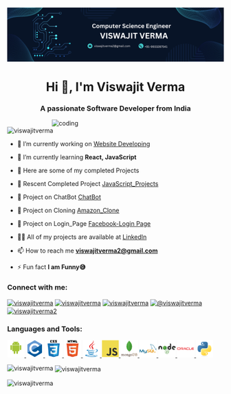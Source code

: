 ![logo](https://github.com/viswajitverma/viswajitverma/blob/main/Computer%20Science%20Engineer.png)

<h1 align="center">Hi 👋, I'm Viswajit Verma</h1>
<h3 align="center">A passionate Software Developer from India</h3>

<img align="right" alt="coding" width="400" src="https://user-images.githubusercontent.com/55389276/140866485-8fb1c876-9a8f-4d6a-98dc-08c4981eaf70.gif">

<p align="left"> <img src="https://komarev.com/ghpvc/?username=viswajitverma&label=Profile%20views&color=0e75b6&style=flat" alt="viswajitverma" /> </p>

- 🔭 I’m currently working on [Website Developing]()

- 🌱 I’m currently learning **React, JavaScript**

- 🔭 Here are some of my completed Projects

- 🔭 Rescent Completed Project [JavaScript_Projects](https://github.com/viswajitverma/Javascript-Projects)

- 🔭 Project on ChatBot [ChatBot](https://github.com/viswajitverma/ChatBot)

- 🔭 Project on Cloning [Amazon_Clone](https://github.com/viswajitverma/Amazon_Clone)

- 🔭 Project on Login_Page [Facebook-Login Page](https://github.com/viswajitverma/Facebook-Login_Page)
  
- 👨‍💻 All of my projects are available at [LinkedIn](www.linkedin.com/in/viswajit-verma)

- 📫 How to reach me **viswajitverma2@gmail.com**

- ⚡ Fun fact **I am Funny😅**

<h3 align="left">Connect with me:</h3>
<p align="left">
<a href="https://linkedin.com/in/viswajitverma" target="blank"><img align="center" src="https://raw.githubusercontent.com/rahuldkjain/github-profile-readme-generator/master/src/images/icons/Social/linked-in-alt.svg" alt="viswajitverma" height="30" width="40" /></a>
<a href="https://codesandbox.com/viswajitverma" target="blank"><img align="center" src="https://raw.githubusercontent.com/rahuldkjain/github-profile-readme-generator/master/src/images/icons/Social/codesandbox.svg" alt="viswajitverma" height="30" width="40" /></a>
<a href="@viswajitverma_29" target="blank"><img align="center" src="https://raw.githubusercontent.com/rahuldkjain/github-profile-readme-generator/master/src/images/icons/Social/instagram.svg" alt="viswajitverma" height="30" width="40" /></a>
<a href="https://www.hackerrank.com/viswajitverma2" target="blank"><img align="center" src="https://raw.githubusercontent.com/rahuldkjain/github-profile-readme-generator/master/src/images/icons/Social/hackerrank.svg" alt="@viswajitverma" height="30" width="40" /></a>
<a href="https://www.leetcode.com/viswajitverma2" target="blank"><img align="center" src="https://raw.githubusercontent.com/rahuldkjain/github-profile-readme-generator/master/src/images/icons/Social/leet-code.svg" alt="viswajitverma2" height="30" width="40" /></a>
</p>

<h3 align="left">Languages and Tools:</h3>
<p align="left"> <a href="https://developer.android.com" target="_blank" rel="noreferrer"> <img src="https://raw.githubusercontent.com/devicons/devicon/master/icons/android/android-original-wordmark.svg" alt="android" width="40" height="40"/> </a> <a href="https://www.cprogramming.com/" target="_blank" rel="noreferrer"> <img src="https://raw.githubusercontent.com/devicons/devicon/master/icons/c/c-original.svg" alt="c" width="40" height="40"/> </a> <a href="https://www.w3schools.com/css/" target="_blank" rel="noreferrer"> <img src="https://raw.githubusercontent.com/devicons/devicon/master/icons/css3/css3-original-wordmark.svg" alt="css3" width="40" height="40"/> </a> <a href="https://www.w3.org/html/" target="_blank" rel="noreferrer"> <img src="https://raw.githubusercontent.com/devicons/devicon/master/icons/html5/html5-original-wordmark.svg" alt="html5" width="40" height="40"/> </a> <a href="https://www.java.com" target="_blank" rel="noreferrer"> <img src="https://raw.githubusercontent.com/devicons/devicon/master/icons/java/java-original.svg" alt="java" width="40" height="40"/> </a> <a href="https://developer.mozilla.org/en-US/docs/Web/JavaScript" target="_blank" rel="noreferrer"> <img src="https://raw.githubusercontent.com/devicons/devicon/master/icons/javascript/javascript-original.svg" alt="javascript" width="40" height="40"/> </a> <a href="https://www.mongodb.com/" target="_blank" rel="noreferrer"> <img src="https://raw.githubusercontent.com/devicons/devicon/master/icons/mongodb/mongodb-original-wordmark.svg" alt="mongodb" width="40" height="40"/> </a> <a href="https://www.mysql.com/" target="_blank" rel="noreferrer"> <img src="https://raw.githubusercontent.com/devicons/devicon/master/icons/mysql/mysql-original-wordmark.svg" alt="mysql" width="40" height="40"/> </a> <a href="https://nodejs.org" target="_blank" rel="noreferrer"> <img src="https://raw.githubusercontent.com/devicons/devicon/master/icons/nodejs/nodejs-original-wordmark.svg" alt="nodejs" width="40" height="40"/> </a> <a href="https://www.oracle.com/" target="_blank" rel="noreferrer"> <img src="https://raw.githubusercontent.com/devicons/devicon/master/icons/oracle/oracle-original.svg" alt="oracle" width="40" height="40"/> </a> <a href="https://www.python.org" target="_blank" rel="noreferrer"> <img src="https://raw.githubusercontent.com/devicons/devicon/master/icons/python/python-original.svg" alt="python" width="40" height="40"/> </a> </p>

<p><img align="left" src="https://github-readme-stats.vercel.app/api/top-langs?username=viswajitverma&show_icons=true&locale=en&layout=compact" alt="viswajitverma" /></p>

<p>&nbsp;<img align="center" src="https://github-readme-stats.vercel.app/api?username=viswajitverma&show_icons=true&locale=en" alt="viswajitverma" /></p>

<p><img align="center" src="https://github-readme-streak-stats.herokuapp.com/?user=viswajitverma&" alt="viswajitverma" /></p>
